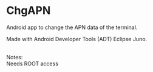 # ChgAPN

Android app to change the APN data of the terminal.

Made with Android Developer Tools (ADT) Eclipse Juno.

<br>Notes: </br>
Needs ROOT access
